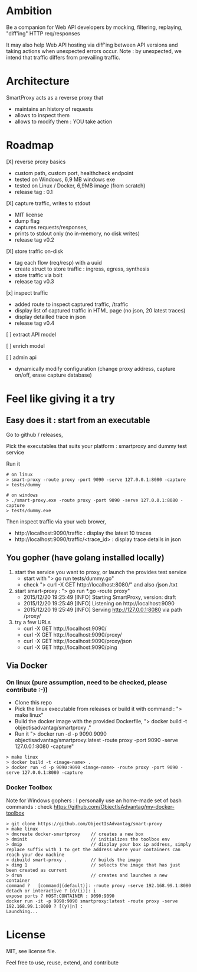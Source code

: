 # Ambition  

Be a companion for Web API developers by mocking, filtering, replaying, "diff'ing" HTTP req/responses

It may also help Web API hosting via diff'ing between API versions and taking actions when unexpected errors occur. 
Note : by unexpected, we intend that traffic differs from prevailing traffic.


# Architecture

SmartProxy acts as a reverse proxy that
 
- maintains an history of requests
- allows to inspect them
- allows to modify them : YOU take action


# Roadmap

[X] reverse proxy basics 

   - custom path, custom port, healthcheck endpoint
   - tested on Windows, 6,9 MB windows exe
   - tested on Linux / Docker, 6,9MB image (from scratch)
   - release tag : 0.1 
      
[X] capture traffic, writes to stdout
   - MIT license
   - dump flag 
   - captures requests/responses, 
   - prints to stdout only (no in-memory, no disk writes)
   - release tag v0.2
   
[X] store traffic on-disk
   - tag each flow (req/resp) with a uuid
   - create struct to store traffic : ingress, egress, synthesis
   - store traffic via bolt
   - release tag v0.3
    
[x] inspect traffic
   - added route to inspect captured traffic, /traffic  
   - display list of captured traffic in HTML page (no json, 20 latest traces) 
   - display detailled trace in json
   - release tag v0.4
   
[ ] extract API model

[ ] enrich model

[ ] admin api
   - dynamically modify configuration (change proxy address, capture on/off, erase capture database)
   

# Feel like giving it a try

## Easy does it : start from an executable

Go to github / releases,

Pick the executables that suits your platform : smartproxy and dummy test service

Run it

```
# on linux
> smart-proxy -route proxy -port 9090 -serve 127.0.0.1:8080 -capture
> tests/dummy
```

```
# on windows
> ./smart-proxy.exe -route proxy -port 9090 -serve 127.0.0.1:8080 -capture
> tests/dummy.exe
```

Then inspect traffic via your web brower, 

- http://localhost:9090/traffic : display the latest 10 traces
- http://localhost:9090/traffic/<trace_id> : display trace details in json

 
## You gopher (have golang installed locally)

1. start the service you want to proxy, or launch the provides test service
   - start with "> go run tests/dummy.go" 
   - check "> curl -X GET http://localhost:8080/" and also /json /txt
2. start smart-proxy : "> go run *.go -route proxy"
   - 2015/12/20 19:25:49 [INFO] Starting SmartProxy, version: draft
   - 2015/12/20 19:25:49 [INFO] Listening on http://localhost:9090
   - 2015/12/20 19:25:49 [INFO] Serving http://127.0.0.1:8080 via path /proxy/
3. try a few URLs
   - curl -X GET http://localhost:9090/
   - curl -X GET http://localhost:9090/proxy/
   - curl -X GET http://localhost:9090/proxy/json
   - curl -X GET http://localhost:9090/ping

## Via Docker

### On linux (pure assumption, need to be checked, please contribute :-))

- Clone this repo
- Pick the linux executable from releases or build it with command : "> make linux"
- Build the docker image with the provided Dockerfile, "> docker build  -t objectisadvantag/smartproxy ."
- Run it "> docker run -d -p 9090:9090 objectisadvantag/smartproxy:latest -route proxy -port 9090 -serve 127.0.0.1:8080 -capture"

```
> make linux
> docker build -t <image-name> .
> docker run -d -p 9090:9090 <image-name> -route proxy -port 9090 -serve 127.0.0.1:8080 -capture
```


### Docker Toolbox 

Note for Windows gophers : I personally use an home-made set of bash commands : 
check https://github.com/ObjectIsAdvantag/my-docker-toolbox

```
> git clone https://github.com/ObjectIsAdvantag/smart-proxy
> make linux
> dmcreate docker-smartproxy    // creates a new box
> dminit                        // initializes the toolbox env
> dmip                          // display your box ip address, simply replace suffix with 1 to get the address where your containers can reach your dev machine
> dibuild smart-proxy .         // builds the image
> dimg 1                        // selects the image that has just been created as current
> drun                          // creates and launches a new container
command ?   [command|(default)]: -route proxy -serve 192.168.99.1:8080
detach or interactive ? [d/(i)]: i
expose ports ? HOST:CONTAINER : 9090:9090
docker run -it -p 9090:9090 smartproxy:latest -route proxy -serve 192.168.99.1:8080 ? [(y)|n] :
Launching...
```
   
# License

MIT, see license file.

Feel free to use, reuse, extend, and contribute







